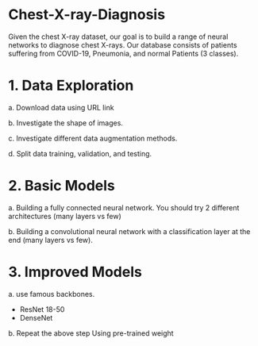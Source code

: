 # Chest-X-ray-Diagnosis

Given the chest X-ray dataset, our goal is to build a range of neural networks to diagnose chest
X-rays. Our database consists of patients suffering from COVID-19, Pneumonia, and normal
Patients (3 classes).

# 1. Data Exploration

  a. Download data using URL link
  
  b. Investigate the shape of images. 
  
  c. Investigate different data augmentation methods. 
  
  d. Split data training, validation, and testing. 
  
  
# 2. Basic Models

  a. Building a fully connected neural network. You should try 2 different architectures (many
  layers vs few)
  
  b. Building a convolutional neural network with a classification layer at the end (many layers vs few).
  
  
# 3. Improved Models

  a. use famous backbones.
  
  - ResNet 18-50
  - DenseNet 
  
  b. Repeat the above step Using pre-trained weight
